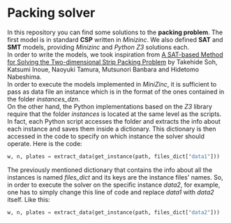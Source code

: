 # Packing solver

In this repository you can find some solutions to the **packing problem**. The first model is in standard **CSP** written in *Minizinc*. We also defined **SAT** and **SMT** models, providing *Minizinc* and *Python Z3* solutions each. <br>
In order to write the models, we took inspiration from [A SAT-based Method for Solving the Two-dimensional Strip Packing Problem](http://ceur-ws.org/Vol-451/paper16soh.pdf) by Takehide Soh, Katsumi Inoue, Naoyuki Tamura, Mutsunori Banbara and Hidetomo Nabeshima.<br>
In order to execute the models implemented in *MiniZinc*, it is sufficient to pass as data file an instance which is in the format of the ones contained in the folder *instances_dzn*. <br>
On the other hand, the Python implementations based on the *Z3* library require that the folder *instances* is located at the same level as the scripts. In fact, each Python script accesses the folder and extracts the info about each instance and saves them inside a dictionary. This dictionary is then accessed in the code to specify on which instance the solver should operate. Here is the code: 
```python
w, n, plates = extract_data(get_instance(path, files_dict["data1"]))
```
The previously mentioned dictionary that contains the info about all the instances is named *files_dict* and its keys are the instance files' names. So, in order to execute the solver on the specific instance *data2*, for example, one has to simply change this line of code and replace *data1* with *data2* itself. Like this:
```python
w, n, plates = extract_data(get_instance(path, files_dict["data2"]))
```
